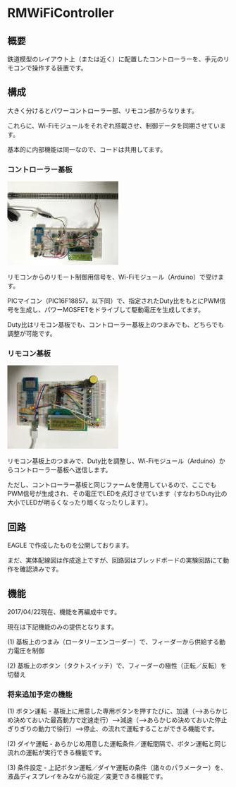 # RMWiFiController

## 概要

鉄道模型のレイアウト上（または近く）に配置したコントローラーを、手元のリモコンで操作する装置です。

## 構成

大きく分けるとパワーコントローラー部、リモコン部からなります。

これらに、Wi-Fiモジュールをそれぞれ搭載させ、制御データを同期させています。

基本的に内部機能は同一なので、コードは共用してます。

### コントローラー基板

<img src="images/IMG_0044.JPG" width="50%" />

リモコンからのリモート制御用信号を、Wi-Fiモジュール（Arduino）で受けます。

PICマイコン（PIC16F18857。以下同）で、指定されたDuty比をもとにPWM信号を生成し、パワーMOSFETをドライブして駆動電圧を生成してます。

Duty比はリモコン基板でも、コントローラー基板上のつまみでも、どちらでも調整が可能です。

### リモコン基板

<img src="images/IMG_0045.JPG" width="50%" />

リモコン基板上のつまみで、Duty比を調整し、Wi-Fiモジュール（Arduino）からコントローラー基板へ送信します。

ただし、コントローラー基板と同じファームを使用しているので、ここでもPWM信号が生成され、その電圧でLEDを点灯させています（すなわちDuty比の大小でLEDが明るくなったり暗くなったりします）。

## 回路

EAGLE で作成したものを公開しております。

まだ、実体配線図は作成途上ですが、回路図はブレッドボードの実験回路にて動作を確認済みです。

## 機能

2017/04/22現在、機能を再編成中です。

現在は下記機能のみの提供となります。

(1) 基板上のつまみ（ロータリーエンコーダー）で、フィーダーから供給する動力電圧を制御

(2) 基板上のボタン（タクトスイッチ）で、フィーダーの極性（正転／反転）を切替え

### 将来追加予定の機能

(1) ボタン運転 - 基板上に用意した専用ボタンを押すたびに、加速（-->あらかじめ決めておいた最高動力で定速走行）-->減速（-->あらかじめ決めておいた停止ぎりぎりの動力で徐行）-->停止、の流れで運転することができる機能です。

(2) ダイヤ運転 - あらかじめ用意した運転条件／運転間隔で、ボタン運転と同じ流れの運転が実行できる機能です。

(3) 条件設定 - 上記ボタン運転／ダイヤ運転の条件（諸々のパラメーター）を、液晶ディスプレイをみながら設定／変更できる機能です。
